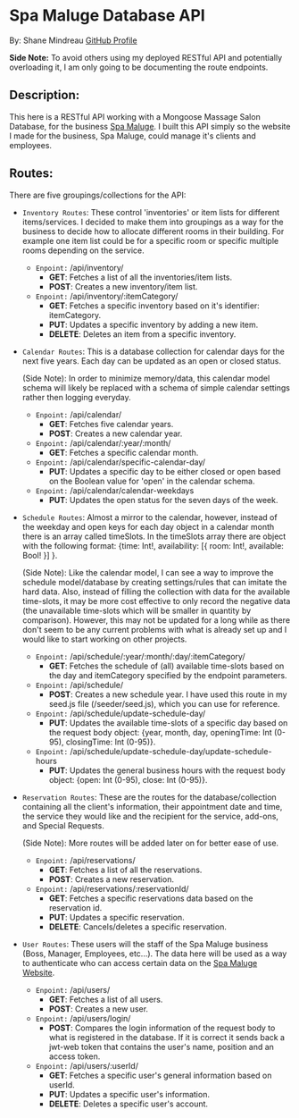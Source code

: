 # Spa Maluge Database API
By: Shane Mindreau [GitHub Profile](https://github.com/smindre1)

**Side Note:** To avoid others using my deployed RESTful API and potentially overloading it, I am only going to be documenting the route endpoints.

## Description:
This here is a RESTful API working with a Mongoose Massage Salon Database, for the business [Spa Maluge](https://spamaluge.com/). I built this API simply so the website I made for the business, Spa Maluge, could manage it's clients and employees.

## Routes:
There are five groupings/collections for the API:
- `Inventory Routes`:
    These control 'inventories' or item lists for different items/services. I decided to make them into groupings as a way for the business to decide how to allocate different rooms in their building. For example one item list could be for a specific room or specific multiple rooms depending on the service.
    - `Enpoint:` /api/inventory/
        - **GET**: Fetches a list of all the inventories/item lists.
        - **POST**: Creates a new inventory/item list.
    - `Enpoint:` /api/inventory/:itemCategory/
        - **GET**: Fetches a specific inventory based on it's identifier: itemCategory.
        - **PUT**: Updates a specific inventory by adding a new item.
        - **DELETE**: Deletes an item from a specific inventory.

- `Calendar Routes`:
    This is a database collection for calendar days for the next five years. Each day can be updated as an open or closed status.
    
    (Side Note): In order to minimize memory/data, this calendar model schema will likely be replaced with a schema of simple calendar settings rather then logging everyday.

    - `Enpoint:` /api/calendar/
        - **GET**: Fetches five calendar years.
        - **POST**: Creates a new calendar year.
    - `Enpoint:` /api/calendar/:year/:month/
        - **GET**: Fetches a specific calendar month.
    - `Enpoint:` /api/calendar/specific-calendar-day/
        - **PUT**: Updates a specific day to be either closed or open based on the Boolean value for 'open' in the calendar schema.
    - `Enpoint:` /api/calendar/calendar-weekdays
        - **PUT**: Updates the open status for the seven days of the week.

- `Schedule Routes`:
    Almost a mirror to the calendar, however, instead of the weekday and open keys for each day object in a calendar month there is an array called timeSlots. In the timeSlots array there are object with the following format: {time: Int!, availability: [{ room: Int!, available: Bool! }] }.

    (Side Note): Like the calendar model, I can see a way to improve the schedule model/database by creating settings/rules that can imitate the hard data. Also, instead of filling the collection with data for the available time-slots, it may be more cost effective to only record the negative data (the unavailable time-slots which will be smaller in quantity by comparison). However, this may not be updated for a long while as there don't seem to be any current problems with what is already set up and I would like to start working on other projects.

    - `Enpoint:` /api/schedule/:year/:month/:day/:itemCategory/
        - **GET**: Fetches the schedule of (all) available time-slots based on the day and itemCategory specified by the endpoint parameters.
    - `Enpoint:` /api/schedule/
        - **POST**: Creates a new schedule year. I have used this route in my seed.js file (/seeder/seed.js), which you can use for reference.
    - `Enpoint:` /api/schedule/update-schedule-day/
        - **PUT**: Updates the available time-slots of a specific day based on the request body object: {year, month, day, openingTime: Int (0-95), closingTime: Int (0-95)}.
    - `Enpoint:` /api/schedule/update-schedule-day/update-schedule-hours
        - **PUT**: Updates the general business hours with the request body object: {open: Int (0-95), close: Int (0-95)}.

- `Reservation Routes`:
    These are the routes for the database/collection containing all the client's information, their appointment date and time, the service they would like and the recipient for the service, add-ons, and Special Requests.

    (Side Note): More routes will be added later on for better ease of use.

    - `Enpoint:` /api/reservations/
        - **GET**: Fetches a list of all the reservations.
        - **POST**: Creates a new reservation.
    - `Enpoint:` /api/reservations/:reservationId/
        - **GET**: Fetches a specific reservations data based on the reservation id.
        - **PUT**: Updates a specific reservation.
        - **DELETE**: Cancels/deletes a specific reservation.

- `User Routes`:
    These users will the staff of the Spa Maluge business (Boss, Manager, Employees, etc...). The data here will be used as a way to authenticate who can access certain data on the [Spa Maluge Website](https://spamaluge.com/).

    - `Enpoint:` /api/users/
        - **GET**: Fetches a list of all users.
        - **POST**: Creates a new user.
    - `Enpoint:` /api/users/login/
        - **POST**: Compares the login information of the request body to what is registered in the database. If it is correct it sends back a jwt-web token that contains the user's name, position and an access token.
    - `Enpoint:` /api/users/:userId/
        - **GET**: Fetches a specific user's general information based on userId.
        - **PUT**: Updates a specific user's information.
        - **DELETE**: Deletes a specific user's account.
